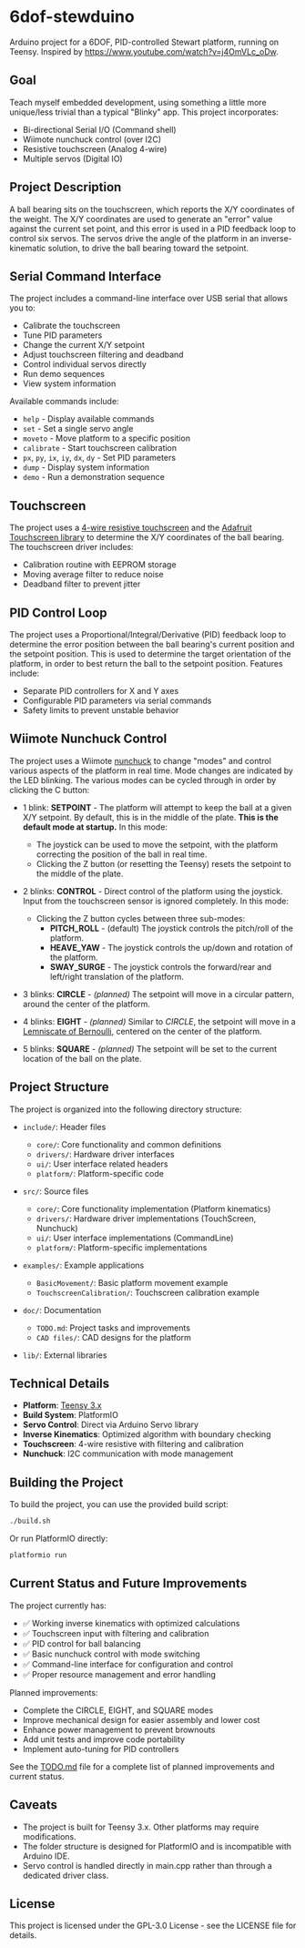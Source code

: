# 6dof-stewduino

Arduino project for a 6DOF, PID-controlled Stewart platform, running on Teensy. Inspired by https://www.youtube.com/watch?v=j4OmVLc_oDw.

## Goal

Teach myself embedded development, using something a little more unique/less trivial than a typical "Blinky" app. This project incorporates:
  * Bi-directional Serial I/O (Command shell)
  * Wiimote nunchuck control (over I2C)
  * Resistive touchscreen (Analog 4-wire)
  * Multiple servos (Digital IO)

## Project Description

A ball bearing sits on the touchscreen, which reports the X/Y coordinates of the weight. The X/Y coordinates are used to generate an "error" value against the current set point, and this error is used in a PID feedback loop to control six servos. The servos drive the angle of the platform in an inverse-kinematic solution, to drive the ball bearing toward the setpoint.

## Serial Command Interface

The project includes a command-line interface over USB serial that allows you to:
  * Calibrate the touchscreen
  * Tune PID parameters
  * Change the current X/Y setpoint
  * Adjust touchscreen filtering and deadband
  * Control individual servos directly
  * Run demo sequences
  * View system information

Available commands include:
  * `help` - Display available commands
  * `set` - Set a single servo angle
  * `moveto` - Move platform to a specific position
  * `calibrate` - Start touchscreen calibration
  * `px`, `py`, `ix`, `iy`, `dx`, `dy` - Set PID parameters
  * `dump` - Display system information
  * `demo` - Run a demonstration sequence

## Touchscreen

The project uses a [4-wire resistive touchscreen](https://tinyurl.com/ybsr2pmk) and the [Adafruit Touchscreen library](https://github.com/adafruit/Touch-Screen-Library) to determine the X/Y coordinates of the ball bearing. The touchscreen driver includes:
  * Calibration routine with EEPROM storage
  * Moving average filter to reduce noise
  * Deadband filter to prevent jitter

## PID Control Loop

The project uses a Proportional/Integral/Derivative (PID) feedback loop to determine the error position between the ball bearing's current position and the setpoint position. This is used to determine the target orientation of the platform, in order to best return the ball to the setpoint position. Features include:
  * Separate PID controllers for X and Y axes
  * Configurable PID parameters via serial commands
  * Safety limits to prevent unstable behavior

## Wiimote Nunchuck Control

The project uses a Wiimote [nunchuck](https://en.wikipedia.org/wiki/Wii_Remote#Nunchuk) to change "modes" and control various aspects of the platform in real time. Mode changes are indicated by the LED blinking. The various modes can be cycled through in order by clicking the C button:

  * 1 blink: **SETPOINT** - The platform will attempt to keep the ball at a given X/Y setpoint. By default, this is in the middle of the plate. **This is the default mode at startup.** In this mode:
    * The joystick can be used to move the setpoint, with the platform correcting the position of the ball in real time.
    * Clicking the Z button (or resetting the Teensy) resets the setpoint to the middle of the plate.
  
  * 2 blinks: **CONTROL** - Direct control of the platform using the joystick. Input from the touchscreen sensor is ignored completely. In this mode:
    * Clicking the Z button cycles between three sub-modes:
      * **PITCH_ROLL** - (default) The joystick controls the pitch/roll of the platform.
      * **HEAVE_YAW** - The joystick controls the up/down and rotation of the platform.
      * **SWAY_SURGE** - The joystick controls the forward/rear and left/right translation of the platform.
  
  * 3 blinks: **CIRCLE** - *(planned)* The setpoint will move in a circular pattern, around the center of the platform.
  
  * 4 blinks: **EIGHT** - *(planned)* Similar to *CIRCLE*, the setpoint will move in a [Lemniscate of Bernoulli](https://en.wikipedia.org/wiki/Lemniscate_of_Bernoulli), centered on the center of the platform.
  
  * 5 blinks: **SQUARE** - *(planned)* The setpoint will be set to the current location of the ball on the plate.

## Project Structure

The project is organized into the following directory structure:

- `include/`: Header files
  - `core/`: Core functionality and common definitions
  - `drivers/`: Hardware driver interfaces
  - `ui/`: User interface related headers
  - `platform/`: Platform-specific code

- `src/`: Source files
  - `core/`: Core functionality implementation (Platform kinematics)
  - `drivers/`: Hardware driver implementations (TouchScreen, Nunchuck)
  - `ui/`: User interface implementations (CommandLine)
  - `platform/`: Platform-specific implementations

- `examples/`: Example applications
  - `BasicMovement/`: Basic platform movement example
  - `TouchscreenCalibration/`: Touchscreen calibration example

- `doc/`: Documentation
  - `TODO.md`: Project tasks and improvements
  - `CAD files/`: CAD designs for the platform

- `lib/`: External libraries

## Technical Details

- **Platform**: [Teensy 3.x](https://www.pjrc.com/store/teensy32.html)
- **Build System**: PlatformIO
- **Servo Control**: Direct via Arduino Servo library
- **Inverse Kinematics**: Optimized algorithm with boundary checking
- **Touchscreen**: 4-wire resistive with filtering and calibration
- **Nunchuck**: I2C communication with mode management

## Building the Project

To build the project, you can use the provided build script:

```bash
./build.sh
```

Or run PlatformIO directly:

```bash
platformio run
```

## Current Status and Future Improvements

The project currently has:
- ✅ Working inverse kinematics with optimized calculations
- ✅ Touchscreen input with filtering and calibration
- ✅ PID control for ball balancing
- ✅ Basic nunchuck control with mode switching
- ✅ Command-line interface for configuration and control
- ✅ Proper resource management and error handling

Planned improvements:
- Complete the CIRCLE, EIGHT, and SQUARE modes
- Improve mechanical design for easier assembly and lower cost
- Enhance power management to prevent brownouts
- Add unit tests and improve code portability
- Implement auto-tuning for PID controllers

See the [TODO.md](doc/TODO.md) file for a complete list of planned improvements and current status.

## Caveats

* The project is built for Teensy 3.x. Other platforms may require modifications.
* The folder structure is designed for PlatformIO and is incompatible with Arduino IDE.
* Servo control is handled directly in main.cpp rather than through a dedicated driver class.

## License

This project is licensed under the GPL-3.0 License - see the LICENSE file for details.
